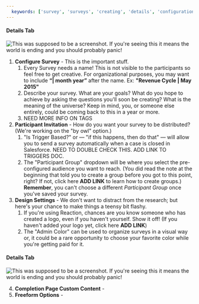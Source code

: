 ```yaml
---
  keywords: ['survey', 'surveys', 'creating', 'details', 'configuration', 'liquid', 'tag', 'tags', 'invitation', 'invitations', 'trigger', 'logo', 'color', 'visualizations', 'custom', 'completion', 'subject']
---
```


#### Details Tab

![This was supposed to be a screenshot. If you're seeing this it means the world is ending and you should probably panic!](https://s3.amazonaws.com/peer60_organizations/documentation+tbd/Survey+Details+-+Part+1.png "This will be a screenshot of the Details section with annotation of each section. Survey Details Tab - Part 1")

1. **Configure Survey** - This is the important stuff.
   1. Every Survey needs a name! This is not visible to the participants so feel free to get creative. For organizational purposes, you may want to include **“| month year”** after the name. Ex: **"Revenue Cycle | May 2015"** 
   2.  Describe your survey. What are your goals? What do you hope to achieve by asking the questions you'll soon be creating? What is the meaning of the universe? Keep in mind, you, or someone else entirely, could be coming back to this in a year or more.
   3.  NEED MORE INFO ON TAGS
2. **Participant Invitation** - How do you want your survey to be distributed? (We're working on the "by owl" option.)
   1. "Is Trigger Based?" or — "if this happens, then do that" — will allow you to send a survey automatically when a case is closed in Salesforce.  NEED TO DOUBLE CHECK THIS. ADD LINK TO TRIGGERS DOC.
   2.  The "Participant Group" dropdown will be where you select the pre-configured audience you want to reach. (You did read the note at the beginning that told you to create a group before you got to this point, right? If not, click here **ADD LINK** to learn how to create groups.) **Remember**, you can't choose a different *Participant Group* once you've saved your survey.
3. **Design Settings** - We don't want to distract from the research; but here's your chance to make things a teensy bit flashy.
   1. If you're using Reaction, chances are you know someone who has created a logo, even if you haven't yourself. Show it off! (If you haven't added your logo yet, click here **ADD LINK**)
   2. The "Admin Color" can be used to organize surveys in a visual way or, it could be a rare opportunity to choose your favorite color while you're getting paid for it. 

#### Details Tab

![This was supposed to be a screenshot. If you're seeing this it means the world is ending and you should probably panic!](http://ima.gs/Placeholder-400x200.png "This will be a screenshot of the Details section with annotation of each section. Survey Details Tab - Part 2 not yet complete")

4. **Completion Page Custom Content** - 
5. **Freeform Options** - 
